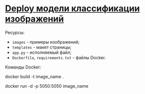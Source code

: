 # [Deploy модели классификации изображений](https://github.com/WhiteNivis/projects/tree/main/deploy_image_classifier)

Ресурсы:

 - `images` - примеры изображений;
 - `templates` - макет страницы;
 - `app.py` - исполняемый файл;
 - `Dockerfile`, `requirements.txt` - файлы Docker.

Команды Docker:

 docker build -t image_name .
 
 docker run -d -p 5050:5050 image_name

  
